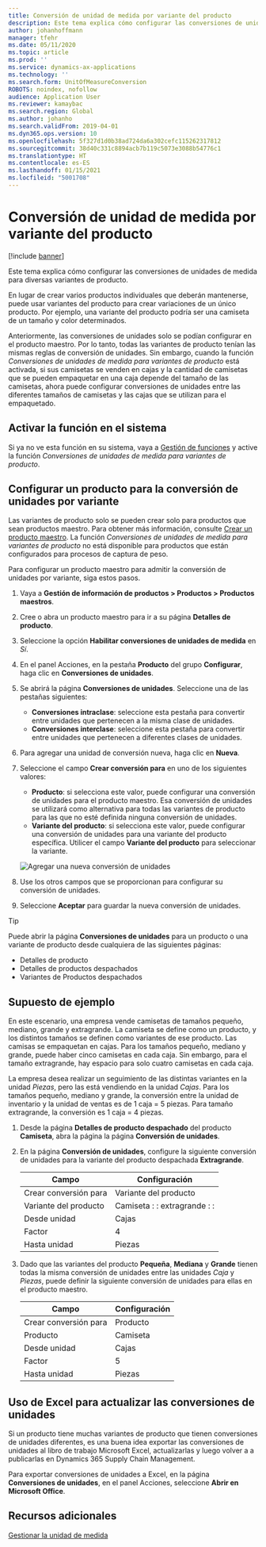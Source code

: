 ```yaml
---
title: Conversión de unidad de medida por variante del producto
description: Este tema explica cómo configurar las conversiones de unidades de medida para variantes de producto. Incluye un ejemplo de configuración.
author: johanhoffmann
manager: tfehr
ms.date: 05/11/2020
ms.topic: article
ms.prod: ''
ms.service: dynamics-ax-applications
ms.technology: ''
ms.search.form: UnitOfMeasureConversion
ROBOTS: noindex, nofollow
audience: Application User
ms.reviewer: kamaybac
ms.search.region: Global
ms.author: johanho
ms.search.validFrom: 2019-04-01
ms.dyn365.ops.version: 10
ms.openlocfilehash: 5f327d1d0b38ad724da6a302cefc115262317812
ms.sourcegitcommit: 38d40c331c8894acb7b119c5073e3088b54776c1
ms.translationtype: HT
ms.contentlocale: es-ES
ms.lasthandoff: 01/15/2021
ms.locfileid: "5001708"
---
```

# <a name="unit-of-measure-conversion-per-product-variant"></a>Conversión de unidad de medida por variante del producto

[!include [banner](../includes/banner.md)]

Este tema explica cómo configurar las conversiones de unidades de medida para diversas variantes de producto.

En lugar de crear varios productos individuales que deberán mantenerse, puede usar variantes del producto para crear variaciones de un único producto. Por ejemplo, una variante del producto podría ser una camiseta de un tamaño y color determinados.

Anteriormente, las conversiones de unidades solo se podían configurar en el producto maestro. Por lo tanto, todas las variantes de producto tenían las mismas reglas de conversión de unidades. Sin embargo, cuando la función *Conversiones de unidades de medida para variantes de producto* está activada, si sus camisetas se venden en cajas y la cantidad de camisetas que se pueden empaquetar en una caja depende del tamaño de las camisetas, ahora puede configurar conversiones de unidades entre las diferentes tamaños de camisetas y las cajas que se utilizan para el empaquetado.

## <a name="turn-on-the-feature-in-your-system"></a>Activar la función en el sistema

Si ya no ve esta función en su sistema, vaya a [Gestión de funciones](../../fin-ops-core/fin-ops/get-started/feature-management/feature-management-overview.md) y active la función *Conversiones de unidades de medida para variantes de producto*.

## <a name="set-up-a-product-for-unit-conversion-per-variant"></a>Configurar un producto para la conversión de unidades por variante

Las variantes de producto solo se pueden crear solo para productos que sean productos maestro. Para obtener más información, consulte [Crear un producto maestro](tasks/create-product-master.md). La función *Conversiones de unidades de medida para variantes de producto* no está disponible para productos que están configurados para procesos de captura de peso.

Para configurar un producto maestro para admitir la conversión de unidades por variante, siga estos pasos.

1. Vaya a **Gestión de información de productos \> Productos \> Productos maestros**.
1. Cree o abra un producto maestro para ir a su página **Detalles de producto**.
1. Seleccione la opción **Habilitar conversiones de unidades de medida** en *Sí*.
1. En el panel Acciones, en la pestaña **Producto** del grupo **Configurar**, haga clic en **Conversiones de unidades**.
1. Se abrirá la página **Conversiones de unidades**. Seleccione una de las pestañas siguientes:

    - **Conversiones intraclase**: seleccione esta pestaña para convertir entre unidades que pertenecen a la misma clase de unidades.
    - **Conversiones interclase**: seleccione esta pestaña para convertir entre unidades que pertenecen a diferentes clases de unidades.

1. Para agregar una unidad de conversión nueva, haga clic en **Nueva**.
1. Seleccione el campo **Crear conversión para** en uno de los siguientes valores:

    - **Producto**: si selecciona este valor, puede configurar una conversión de unidades para el producto maestro. Esa conversión de unidades se utilizará como alternativa para todas las variantes de producto para las que no esté definida ninguna conversión de unidades.
    - **Variante del producto**: si selecciona este valor, puede configurar una conversión de unidades para una variante del producto específica. Utilicer el campo **Variante del producto** para seleccionar la variante.

    ![Agregar una nueva conversión de unidades](media/uom-new-conversion.png "Agregar una nueva conversión de unidades")

1. Use los otros campos que se proporcionan para configurar su conversión de unidades.
1. Seleccione **Aceptar** para guardar la nueva conversión de unidades.

> [!TIP]
> Puede abrir la página **Conversiones de unidades** para un producto o una variante de producto desde cualquiera de las siguientes páginas:
> 
> - Detalles de producto
> - Detalles de productos despachados
> - Variantes de Productos despachados

## <a name="example-scenario"></a>Supuesto de ejemplo

En este escenario, una empresa vende camisetas de tamaños pequeño, mediano, grande y extragrande. La camiseta se define como un producto, y los distintos tamaños se definen como variantes de ese producto. Las camisas se empaquetan en cajas. Para los tamaños pequeño, mediano y grande, puede haber cinco camisetas en cada caja. Sin embargo, para el tamaño extragrande, hay espacio para solo cuatro camisetas en cada caja.

La empresa desea realizar un seguimiento de las distintas variantes en la unidad *Piezas*, pero las está vendiendo en la unidad *Cajas*. Para los tamaños pequeño, mediano y grande, la conversión entre la unidad de inventario y la unidad de ventas es de 1 caja = 5 piezas. Para tamaño extragrande, la conversión es 1 caja = 4 piezas.

1. Desde la página **Detalles de producto despachado** del producto **Camiseta**, abra la página la página **Conversión de unidades**.
1. En la página **Conversión de unidades**, configure la siguiente conversión de unidades para la variante del producto despachada **Extragrande**.

    | Campo                 | Configuración                 |
    |-----------------------|-------------------------|
    | Crear conversión para | Variante del producto         |
    | Variante del producto       | Camiseta : : extragrande : : |
    | Desde unidad             | Cajas                   |
    | Factor                | 4                       |
    | Hasta unidad               | Piezas                  |

1. Dado que las variantes del producto **Pequeña**, **Mediana** y **Grande** tienen todas la misma conversión de unidades entre las unidades *Caja* y *Piezas*, puede definir la siguiente conversión de unidades para ellas en el producto maestro.

    | Campo                 | Configuración |
    |-----------------------|---------|
    | Crear conversión para | Producto |
    | Producto               | Camiseta |
    | Desde unidad             | Cajas   |
    | Factor                | 5       |
    | Hasta unidad               | Piezas  |

## <a name="using-excel-to-update-the-unit-conversions"></a>Uso de Excel para actualizar las conversiones de unidades

Si un producto tiene muchas variantes de producto que tienen conversiones de unidades diferentes, es una buena idea exportar las conversiones de unidades al libro de trabajo Microsoft Excel, actualizarlas y luego volver a a publicarlas en Dynamics 365 Supply Chain Management.

Para exportar conversiones de unidades a Excel, en la página **Conversiones de unidades**, en el panel Acciones, seleccione **Abrir en Microsoft Office**.

## <a name="additional-resources"></a>Recursos adicionales

[Gestionar la unidad de medida](tasks/manage-unit-measure.md)
